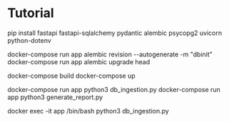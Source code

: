 # Tutorial

pip install fastapi fastapi-sqlalchemy pydantic alembic psycopg2 uvicorn python-dotenv

docker-compose run app alembic revision --autogenerate -m "dbinit"
docker-compose run app alembic upgrade head

docker-compose build
docker-compose up

docker-compose run app python3 db_ingestion.py
docker-compose run app python3 generate_report.py

docker exec -it app /bin/bash
python3 db_ingestion.py